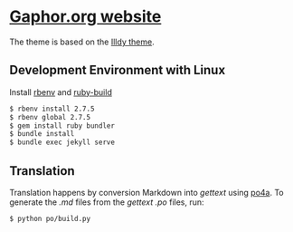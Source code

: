 # [Gaphor.org website](https://gaphor.org)



The theme is based on the [Illdy theme](https://colorlib.com/illdy/).


## Development Environment with Linux

Install [rbenv](https://github.com/rbenv/rbenv) and [ruby-build](https://github.com/rbenv/ruby-build)

```sh
$ rbenv install 2.7.5
$ rbenv global 2.7.5
$ gem install ruby bundler
$ bundle install
$ bundle exec jekyll serve
```

## Translation

Translation happens by conversion Markdown into _gettext_ using
[po4a](https://po4a.org). To generate the _.md_ files from the _gettext .po_
files, run:
```bash
$ python po/build.py
```
